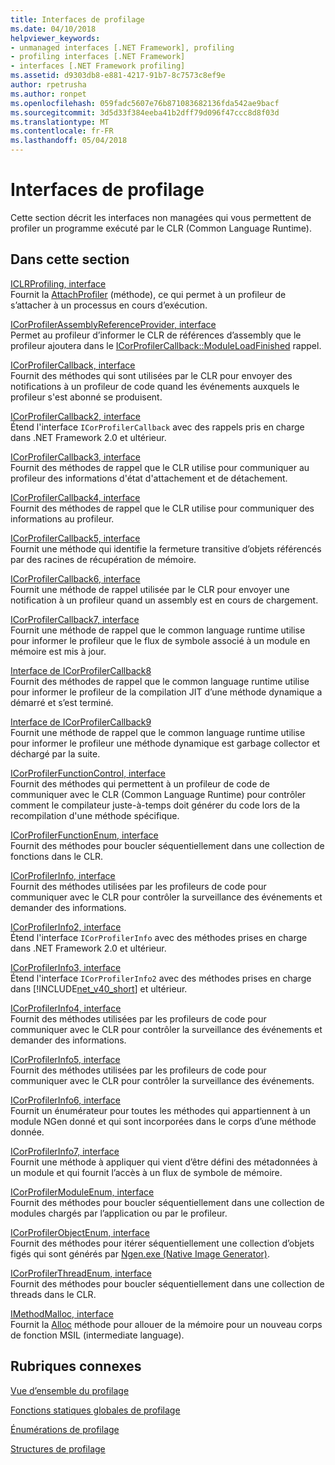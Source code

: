 ```yaml
---
title: Interfaces de profilage
ms.date: 04/10/2018
helpviewer_keywords:
- unmanaged interfaces [.NET Framework], profiling
- profiling interfaces [.NET Framework]
- interfaces [.NET Framework profiling]
ms.assetid: d9303db8-e881-4217-91b7-8c7573c8ef9e
author: rpetrusha
ms.author: ronpet
ms.openlocfilehash: 059fadc5607e76b871083682136fda542ae9bacf
ms.sourcegitcommit: 3d5d33f384eeba41b2dff79d096f47ccc8d8f03d
ms.translationtype: MT
ms.contentlocale: fr-FR
ms.lasthandoff: 05/04/2018
---
```

# <a name="profiling-interfaces"></a>Interfaces de profilage
Cette section décrit les interfaces non managées qui vous permettent de profiler un programme exécuté par le CLR (Common Language Runtime).  
  
## <a name="in-this-section"></a>Dans cette section  
 [ICLRProfiling, interface](../../../../docs/framework/unmanaged-api/profiling/iclrprofiling-interface.md)  
 Fournit la [AttachProfiler](../../../../docs/framework/unmanaged-api/profiling/iclrprofiling-attachprofiler-method.md) (méthode), ce qui permet à un profileur de s’attacher à un processus en cours d’exécution.  
  
 [ICorProfilerAssemblyReferenceProvider, interface](../../../../docs/framework/unmanaged-api/profiling/icorprofilerassemblyreferenceprovider-interface.md)  
 Permet au profileur d’informer le CLR de références d’assembly que le profileur ajoutera dans le [ICorProfilerCallback::ModuleLoadFinished](../../../../docs/framework/unmanaged-api/profiling/icorprofilercallback-moduleloadfinished-method.md) rappel.  
  
 [ICorProfilerCallback, interface](../../../../docs/framework/unmanaged-api/profiling/icorprofilercallback-interface.md)  
 Fournit des méthodes qui sont utilisées par le CLR pour envoyer des notifications à un profileur de code quand les événements auxquels le profileur s'est abonné se produisent.  
  
 [ICorProfilerCallback2, interface](../../../../docs/framework/unmanaged-api/profiling/icorprofilercallback2-interface.md)  
 Étend l'interface `ICorProfilerCallback` avec des rappels pris en charge dans .NET Framework 2.0 et ultérieur.  
  
 [ICorProfilerCallback3, interface](../../../../docs/framework/unmanaged-api/profiling/icorprofilercallback3-interface.md)  
 Fournit des méthodes de rappel que le CLR utilise pour communiquer au profileur des informations d'état d'attachement et de détachement.  
  
 [ICorProfilerCallback4, interface](../../../../docs/framework/unmanaged-api/profiling/icorprofilercallback4-interface.md)  
 Fournit des méthodes de rappel que le CLR utilise pour communiquer des informations au profileur.  
  
 [ICorProfilerCallback5, interface](../../../../docs/framework/unmanaged-api/profiling/icorprofilercallback5-interface.md)  
 Fournit une méthode qui identifie la fermeture transitive d’objets référencés par des racines de récupération de mémoire.  
  
 [ICorProfilerCallback6, interface](../../../../docs/framework/unmanaged-api/profiling/icorprofilercallback6-interface.md)  
 Fournit une méthode de rappel utilisée par le CLR pour envoyer une notification à un profileur quand un assembly est en cours de chargement.  
  
 [ICorProfilerCallback7, interface](../../../../docs/framework/unmanaged-api/profiling/icorprofilercallback7-interface.md)  
 Fournit une méthode de rappel que le common language runtime utilise pour informer le profileur que le flux de symbole associé à un module en mémoire est mis à jour.  

[Interface de ICorProfilerCallback8](../../../../docs/framework/unmanaged-api/profiling/icorprofilercallback8-interface.md)  
Fournit des méthodes de rappel que le common language runtime utilise pour informer le profileur de la compilation JIT d’une méthode dynamique a démarré et s’est terminé.

[Interface de ICorProfilerCallback9](../../../../docs/framework/unmanaged-api/profiling/icorprofilercallback9-interface.md)  
Fournit une méthode de rappel que le common language runtime utilise pour informer le profileur une méthode dynamique est garbage collector et déchargé par la suite.

 [ICorProfilerFunctionControl, interface](../../../../docs/framework/unmanaged-api/profiling/icorprofilerfunctioncontrol-interface.md)  
 Fournit des méthodes qui permettent à un profileur de code de communiquer avec le CLR (Common Language Runtime) pour contrôler comment le compilateur juste-à-temps doit générer du code lors de la recompilation d'une méthode spécifique.  
  
 [ICorProfilerFunctionEnum, interface](../../../../docs/framework/unmanaged-api/profiling/icorprofilerfunctionenum-interface.md)  
 Fournit des méthodes pour boucler séquentiellement dans une collection de fonctions dans le CLR.  
  
 [ICorProfilerInfo, interface](../../../../docs/framework/unmanaged-api/profiling/icorprofilerinfo-interface.md)  
 Fournit des méthodes utilisées par les profileurs de code pour communiquer avec le CLR pour contrôler la surveillance des événements et demander des informations.  
  
 [ICorProfilerInfo2, interface](../../../../docs/framework/unmanaged-api/profiling/icorprofilerinfo2-interface.md)  
 Étend l'interface `ICorProfilerInfo` avec des méthodes prises en charge dans .NET Framework 2.0 et ultérieur.  
  
 [ICorProfilerInfo3, interface](../../../../docs/framework/unmanaged-api/profiling/icorprofilerinfo3-interface.md)  
 Étend l'interface `ICorProfilerInfo2` avec des méthodes prises en charge dans [!INCLUDE[net_v40_short](../../../../includes/net-v40-short-md.md)] et ultérieur.  
  
 [ICorProfilerInfo4, interface](../../../../docs/framework/unmanaged-api/profiling/icorprofilerinfo4-interface.md)  
 Fournit des méthodes utilisées par les profileurs de code pour communiquer avec le CLR pour contrôler la surveillance des événements et demander des informations.  
  
 [ICorProfilerInfo5, interface](../../../../docs/framework/unmanaged-api/profiling/icorprofilerinfo5-interface.md)  
 Fournit des méthodes utilisées par les profileurs de code pour communiquer avec le CLR pour contrôler la surveillance des événements.  
  
 [ICorProfilerInfo6, interface](../../../../docs/framework/unmanaged-api/profiling/icorprofilerinfo6-interface.md)  
 Fournit un énumérateur pour toutes les méthodes qui appartiennent à un module NGen donné et qui sont incorporées dans le corps d’une méthode donnée.  
  
 [ICorProfilerInfo7, interface](../../../../docs/framework/unmanaged-api/profiling/icorprofilerinfo7-interface.md)  
 Fournit une méthode à appliquer qui vient d’être défini des métadonnées à un module et qui fournit l’accès à un flux de symbole de mémoire.  
  
 [ICorProfilerModuleEnum, interface](../../../../docs/framework/unmanaged-api/profiling/icorprofilermoduleenum-interface.md)  
 Fournit des méthodes pour boucler séquentiellement dans une collection de modules chargés par l’application ou par le profileur.  
  
 [ICorProfilerObjectEnum, interface](../../../../docs/framework/unmanaged-api/profiling/icorprofilerobjectenum-interface.md)  
 Fournit des méthodes pour itérer séquentiellement une collection d’objets figés qui sont générés par [Ngen.exe (Native Image Generator)](../../../../docs/framework/tools/ngen-exe-native-image-generator.md).  
  
 [ICorProfilerThreadEnum, interface](../../../../docs/framework/unmanaged-api/profiling/icorprofilerthreadenum-interface.md)  
 Fournit des méthodes pour boucler séquentiellement dans une collection de threads dans le CLR.  
  
 [IMethodMalloc, interface](../../../../docs/framework/unmanaged-api/profiling/imethodmalloc-interface.md)  
 Fournit la [Alloc](../../../../docs/framework/unmanaged-api/profiling/imethodmalloc-alloc-method.md) méthode pour allouer de la mémoire pour un nouveau corps de fonction MSIL (intermediate language).  
  
## <a name="related-sections"></a>Rubriques connexes  
 [Vue d’ensemble du profilage](../../../../docs/framework/unmanaged-api/profiling/profiling-overview.md)  
  
 [Fonctions statiques globales de profilage](../../../../docs/framework/unmanaged-api/profiling/profiling-global-static-functions.md)  
  
 [Énumérations de profilage](../../../../docs/framework/unmanaged-api/profiling/profiling-enumerations.md)  
  
 [Structures de profilage](../../../../docs/framework/unmanaged-api/profiling/profiling-structures.md)

